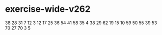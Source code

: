 # exercise-wide-v262
38
28
31
7
12
3
12
17
25
36
54
41
58
35
4
38
29
62
19
15
10
59
50
55
39
53
70
27
70
3
5
